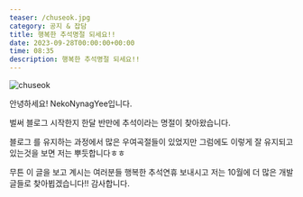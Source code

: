 ```yaml
---
teaser: /chuseok.jpg
category: 공지 & 잡담
title: 행복한 추석명절 되세요!!
date: 2023-09-28T00:00:00+00:00
time: 08:35
description: 행복한 추석명절 되세요!!
---
```


![chuseok](/chuseok.webp)

안녕하세요! NekoNynagYee입니다.

벌써 블로그 시작한지 한달 반만에 추석이라는 명절이 찾아왔습니다.

블로그 를 유지하는 과정에서 많은 우여곡절들이 있었지만 그럼에도 이렇게 잘 유지되고 있는것을 보면 저는 뿌듯합니다ㅎㅎ

무튼 이 글을 보고 계시는 여러분들 행복한 추석연휴 보내시고 저는 10월에 더 많은 개발 글들로 찾아뵙겠습니다!! 감사합니다.
